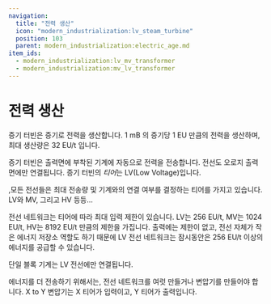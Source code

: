 ```yaml
---
navigation:
  title: "전력 생산"
  icon: "modern_industrialization:lv_steam_turbine"
  position: 103
  parent: modern_industrialization:electric_age.md
item_ids:
  - modern_industrialization:lv_mv_transformer
  - modern_industrialization:mv_lv_transformer
---
```


# 전력 생산

증기 터빈은 증기로 전력을 생산합니다. 1 mB 의 증기당 1 EU 만큼의 전력을 생산하며, 최대 생산량은 32 EU/t 입니다.

<Recipe id="modern_industrialization:electric_age/machine/steam_turbine_asbl" />

증기 터빈은 출력면에 부착된 기계에 자동으로 전력을 전송합니다. 전선도 오로지 출력면에만 연결됩니다. 증기 터빈의 *티어*는 LV(Low Voltage)입니다.

,모든 전선들은 최대 전송량 및 기계와의 연결 여부를 결정하는 티어를 가지고 있습니다. LV와 MV, 그리고 HV 등등...

전선 네트워크는 티어에 따라 최대 입력 제한이 있습니다. LV는 256 EU/t, MV는 1024 EU/t, HV는 8192 EU/t 만큼의 제한을 가집니다. 출력에는 제한이 없고, 전선 자체가 작은 에너지 저장소 역할도 하기 때문에 LV 전선 네트워크는 잠시동안은 256 EU/t 이상의 에너지를 공급할 수 있습니다.

단일 블록 기계는 LV 전선에만 연결됩니다.

에너지를 더 전송하기 위해서는, 전선 네트워크를 여럿 만들거나 변압기를 만들어야 합니다. X to Y 변압기는 X 티어가 입력이고, Y 티어가 출력입니다.



<Recipe id="modern_industrialization:electric_age/transformer/lv_mv/up_asbl" />

<Recipe id="modern_industrialization:electric_age/transformer/lv_mv/down_asbl" />

